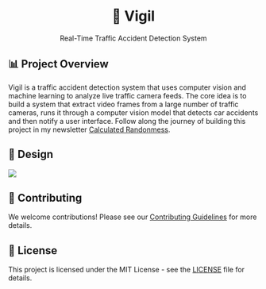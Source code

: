 <div align="center">

# 🚨 Vigil

Real-Time Traffic Accident Detection System

</div>

## 📊 Project Overview

Vigil is a traffic accident detection system that uses computer vision and machine learning to analyze live traffic camera feeds. The core idea is to build a system that extract video frames from a large number of traffic cameras, runs it through a computer vision model that detects car accidents and then notify a user interface.
Follow along the journey of building this project in my newsletter [Calculated Randonmess](https://calculatedrandomness.substack.com/).

## 🚀 Design

![](https://substackcdn.com/image/fetch/w_1456,c_limit,f_webp,q_auto:good,fl_progressive:steep/https%3A%2F%2Fsubstack-post-media.s3.amazonaws.com%2Fpublic%2Fimages%2F56e0625c-e96f-4a47-aaca-1ea48be2852c_3082x1952.png)

## 🤝 Contributing

We welcome contributions! Please see our [Contributing Guidelines](CONTRIBUTING.md) for more details.

## 📄 License

This project is licensed under the MIT License - see the [LICENSE](LICENSE) file for details.
